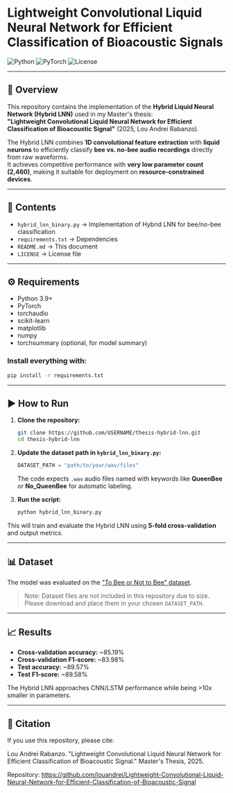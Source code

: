 # Lightweight Convolutional Liquid Neural Network for Efficient Classification of Bioacoustic Signals

![Python](https://img.shields.io/badge/python-3.9+-blue.svg)
![PyTorch](https://img.shields.io/badge/framework-PyTorch-red)
![License](https://img.shields.io/badge/license-MIT-green.svg)

---

## 📌 Overview
This repository contains the implementation of the **Hybrid Liquid Neural Network (Hybrid LNN)** used in my Master's thesis:  
**"Lightweight Convolutional Liquid Neural Network for Efficient Classification of Bioacoustic Signal"** (2025, Lou Andrei Rabanzo).

The Hybrid LNN combines **1D convolutional feature extraction** with **liquid neurons** to efficiently classify **bee vs. no-bee audio recordings** directly from raw waveforms.  
It achieves competitive performance with **very low parameter count (2,460)**, making it suitable for deployment on **resource-constrained devices**.

---

## 📂 Contents
- `hybrid_lnn_binary.py` → Implementation of Hybrid LNN for bee/no-bee classification  
- `requirements.txt` → Dependencies  
- `README.md` → This document  
- `LICENSE` → License file  

---

## ⚙️ Requirements
- Python 3.9+
- PyTorch
- torchaudio
- scikit-learn
- matplotlib
- numpy
- torchsummary (optional, for model summary)

### Install everything with:

```bash
pip install -r requirements.txt
```
---

## ▶️ How to Run

1.  **Clone the repository:**

    ```bash
    git clone https://github.com/USERNAME/thesis-hybrid-lnn.git
    cd thesis-hybrid-lnn
    ```

2.  **Update the dataset path in `hybrid_lnn_binary.py`:**

    ```python
    DATASET_PATH = "path/to/your/wav/files"
    ```

    The code expects `.wav` audio files named with keywords like **QueenBee** or **No_QueenBee** for automatic labeling.

3.  **Run the script:**

    ```bash
    python hybrid_lnn_binary.py
    ```

This will train and evaluate the Hybrid LNN using **5-fold cross-validation** and output metrics.

---


## 📊 Dataset

The model was evaluated on the ["To Bee or Not to Bee" dataset](https://www.kaggle.com/datasets/chrisfilo/to-bee-or-no-to-bee).

> Note: Dataset files are not included in this repository due to size. Please download and place them in your chosen `DATASET_PATH`.

---

## 📈 Results

* **Cross-validation accuracy:** ~85.19%
* **Cross-validation F1-score:** ~83.98%
* **Test accuracy:** ~89.57%
* **Test F1-score:** ~89.58%

The Hybrid LNN approaches CNN/LSTM performance while being >10x smaller in parameters.

---

## 📖 Citation

If you use this repository, please cite:

Lou Andrei Rabanzo. "Lightweight Convolutional Liquid Neural Network for Efficient Classification of Bioacoustic Signal." Master's Thesis, 2025.

Repository: https://github.com/louandrei/Lightweight-Convolutional-Liquid-Neural-Network-for-Efficient-Classification-of-Bioacoustic-Signal
